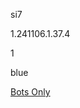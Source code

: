 si7

1.241106.1.37.4

1

blue

[Bots Only](https://www.lakeshorelearning.com/assets/html/do_not_visit.html)